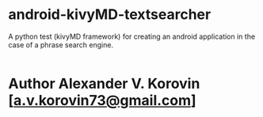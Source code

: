 # android-kivyMD-textsearcher

A python test (kivyMD framework) for creating an android application in the case of a phrase search engine. 

<img scr="Capture1.PNG" width="300px">

# Author Alexander V. Korovin [a.v.korovin73@gmail.com]
